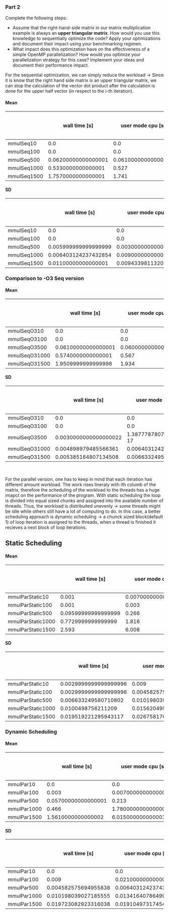 ### Part 2

Complete the following steps:
- Assume that the right-hand-side matrix in our matrix multiplication example is always an **upper triangular matrix**. How would you use this knowledge to sequentially optimize the code? Apply your optimizations and document their impact using your benchmarking regimen.
- What impact does this optimization have on the effectiveness of a simple OpenMP parallelization? How would you optimize your parallelization strategy for this case? Implement your ideas and document their performance impact.


For the sequential optimization, we can simply reduce the workload -> Since it is know that the right hand side matrix is an upper triangular matrix, we can stop the calculation of the vector dot product after the calculation is done for the upper half vector (in respect to the i-th iteration).

#### Mean

|             | wall time [s]       |  user mode cpu [s]  |  kernel mode [s] |  major page fault |  minor page fault |  max resident set size [kbytes] | avg resident set size [kbytes] | 
|-------------|---------------------|---------------------|------------------|-------------------|-------------------|---------------------------------|--------------------------------| 
| mmulSeq10   | 0.0                 | 0.0                 | 0.0              | 0.0               | 120.7             | 3125.2                          | 0.0                            | 
| mmulSeq100  | 0.0                 | 0.0                 | 0.0              | 0.0               | 181.6             | 3361.6                          | 0.0                            | 
| mmulSeq500  | 0.06200000000000001 | 0.06100000000000001 | 0.0              | 0.0               | 1599.3            | 9032.0                          | 0.0                            | 
| mmulSeq1000 | 0.5330000000000001  | 0.527               | 0.0              | 0.0               | 6009.5            | 26670.4                         | 0.0                            | 
| mmulSeq1500 | 1.7570000000000001  | 1.741               | 0.01             | 0.0               | 13347.7           | 56022.8                         | 0.0                            | 

#### SD

|             | wall time [s]        |  user mode cpu [s]    |  kernel mode [s]     |  major page fault |  minor page fault  |  max resident set size [kbytes] | avg resident set size [kbytes] | 
|-------------|----------------------|-----------------------|----------------------|-------------------|--------------------|---------------------------------|--------------------------------| 
| mmulSeq10   | 0.0                  | 0.0                   | 0.0                  | 0.0               | 1.1874342087037917 | 43.4161260363013                | 0.0                            | 
| mmulSeq100  | 0.0                  | 0.0                   | 0.0                  | 0.0               | 1.2                | 53.52233178776875               | 0.0                            | 
| mmulSeq500  | 0.005999999999999999 | 0.0030000000000000022 | 0.0                  | 0.0               | 1.268857754044952  | 32.93630216038224               | 0.0                            | 
| mmulSeq1000 | 0.006403124237432854 | 0.009000000000000008  | 0.0                  | 0.0               | 1.857417562100671  | 55.48909802835148               | 0.0                            | 
| mmulSeq1500 | 0.01100000000000001  | 0.009433981132056611  | 0.006324555320336759 | 0.0               | 1.4866068747318506 | 48.79508171937003               | 0.0                            | 

### Comparison to -O3 Seq version

#### Mean

|               | wall time [s]       |  user mode cpu [s]  |  kernel mode [s]     |  major page fault |  minor page fault |  max resident set size [kbytes] | avg resident set size [kbytes] | 
|---------------|---------------------|---------------------|----------------------|-------------------|-------------------|---------------------------------|--------------------------------| 
| mmulSeqO310   | 0.0                 | 0.0                 | 0.0                  | 0.0               | 121.3             | 3138.0                          | 0.0                            | 
| mmulSeqO3100  | 0.0                 | 0.0                 | 0.0                  | 0.0               | 182.1             | 3376.0                          | 0.0                            | 
| mmulSeqO3500  | 0.06100000000000001 | 0.06000000000000001 | 0.001                | 0.0               | 1600.3            | 9052.8                          | 0.0                            | 
| mmulSeqO31000 | 0.5740000000000001  | 0.567               | 0.002                | 0.0               | 6008.6            | 26664.4                         | 0.0                            | 
| mmulSeqO31500 | 1.9509999999999998  | 1.934               | 0.009999999999999998 | 0.0               | 13347.2           | 56015.6                         | 0.0                            | 

#### SD

|               | wall time [s]         |  user mode cpu [s]     |  kernel mode [s]      |  major page fault |  minor page fault  |  max resident set size [kbytes] | avg resident set size [kbytes] | 
|---------------|-----------------------|------------------------|-----------------------|-------------------|--------------------|---------------------------------|--------------------------------| 
| mmulSeqO310   | 0.0                   | 0.0                    | 0.0                   | 0.0               | 1.6155494421403513 | 44.15427499121687               | 0.0                            | 
| mmulSeqO3100  | 0.0                   | 0.0                    | 0.0                   | 0.0               | 1.22065556157337   | 49.63869458396343               | 0.0                            | 
| mmulSeqO3500  | 0.0030000000000000022 | 1.3877787807814457E-17 | 0.0029999999999999996 | 0.0               | 1.7916472867168916 | 44.928387462716714              | 0.0                            | 
| mmulSeqO31000 | 0.004898979485566361  | 0.006403124237432806   | 0.004                 | 0.0               | 1.7435595774162693 | 58.88157606586291               | 0.0                            | 
| mmulSeqO31500 | 0.005385164807134508  | 0.006633249580710805   | 0.00447213595499958   | 0.0               | 1.16619037896906   | 50.03838526571376               | 0.0                            | 
  

&nbsp;

For the parallel version, one has to keep in mind that each iteration has different amount workload. The work rises lineraly with ith columb of the matrix, therefore the scheduling of the workload to the threads has a huge imapct on the performance of the program. With static scheduling the loop is divided into equal sized chunks and assigned into the available number of threads. Thus, the workload is distribuited unevenly -> some threads might be idle while others still have a lot of computing to do. In this case, a better scheduling approach is dynamic scheduling -> a chunck sized block(default 1) of loop iteration is assigned to the threads, when a thread is finished it recieves a next block of loop iterations.

## Static Scheduling

#### Mean


|                   | wall time [s]       |  user mode cpu [s]   |  kernel mode [s]     |  major page fault |  minor page fault |  max resident set size [kbytes] | avg resident set size [kbytes] | 
|-------------------|---------------------|----------------------|----------------------|-------------------|-------------------|---------------------------------|--------------------------------| 
| mmulParStatic10   | 0.001               | 0.007000000000000001 | 0.0                  | 0.0 				| 147.4   			| 3437.2  						  | 0.0 						   | 
| mmulParStatic100  | 0.001               | 0.003                | 0.0                  | 0.0				| 209.1   			| 3693.6						  | 0.0 						   | 
| mmulParStatic500  | 0.09599999999999999 | 0.266                | 0.0                  | 0.0 				| 1626.7  			| 9332.4						  | 0.0 						   | 
| mmulParStatic1000 | 0.7729999999999999  | 1.816                | 0.003                | 0.0 				| 6035.2  			| 26975.2 						  | 0.0 						   |
| mmulParStatic1500 | 2.593               | 6.008                | 0.009999999999999998 | 0.0 				| 13374.8 			| 56355.6 						  | 0.0 						   |


#### SD
|             		| wall time [s]         |  user mode cpu [s]    |  kernel mode [s]      |  major page fault |  minor page fault  |  max resident set size [kbytes] | avg resident set size [kbytes] | 
|-------------------|-----------------------|-----------------------|-----------------------|-------------------|--------------------|---------------------------------|--------------------------------| 
| mmulParStatic10   | 0.0029999999999999996 | 0.009                 | 0.0                   | 0.0 				| 0.9165151389911681 | 42.4471436023674  			   | 0.0 							| 
| mmulParStatic100  | 0.0029999999999999996 | 0.0045825756949558405 | 0.0                   | 0.0 				| 0.9433981132056604 | 55.51792503327191 			   | 0.0 							| 
| mmulParStatic500  | 0.006633249580710802  | 0.010198039027185565  | 0.0                   | 0.0 				| 1.0049875621120892 | 48.181324182716274 			   | 0.0 							| 
| mmulParStatic1000 | 0.0100498756211209    | 0.015620499351813323  | 0.0045825756949558405 | 0.0 				| 0.9797958971132713 | 45.2831094338717   		       | 0.0 							| 
| mmulParStatic1500 | 0.019519221295943117  | 0.026758176320519078  | 0.006324555320336759  | 0.0 				| 1.16619037896906   | 57.89507751095943 			   | 0.0 							| 


### Dynamic Scheduling

#### Mean

|             | wall time [s]       |  user mode cpu [s]   |  kernel mode [s]     |  major page fault |  minor page fault |  max resident set size [kbytes] | avg resident set size [kbytes] | 
|-------------|---------------------|----------------------|----------------------|-------------------|-------------------|---------------------------------|--------------------------------| 
| mmulPar10   | 0.0                 | 0.0                  | 0.0                  | 0.0               | 147.7             | 3421.2                          | 0.0                            | 
| mmulPar100  | 0.003               | 0.007000000000000001 | 0.0                  | 0.0               | 208.5             | 3668.4                          | 0.0                            | 
| mmulPar500  | 0.05700000000000001 | 0.213                | 0.0                  | 0.0               | 1626.0            | 9351.6                          | 0.0                            | 
| mmulPar1000 | 0.466               | 1.7800000000000005   | 0.001                | 0.0               | 6036.5            | 27008.0                         | 0.0                            | 
| mmulPar1500 | 1.5610000000000002  | 6.015000000000001    | 0.012999999999999998 | 0.0               | 13374.7           | 56355.6                         | 0.0                            | 

#### SD

|             | wall time [s]        |  user mode cpu [s]   |  kernel mode [s]      |  major page fault |  minor page fault  |  max resident set size [kbytes] | avg resident set size [kbytes] | 
|-------------|----------------------|----------------------|-----------------------|-------------------|--------------------|---------------------------------|--------------------------------| 
| mmulPar10   | 0.0                  | 0.0                  | 0.0                   | 0.0               | 1.2688577540449522 | 42.59765251748034               | 0.0                            | 
| mmulPar100  | 0.009                | 0.02100000000000001  | 0.0                   | 0.0               | 1.02469507659596   | 47.343848597257065              | 0.0                            | 
| mmulPar500  | 0.004582575694955838 | 0.006403124237432849 | 0.0                   | 0.0               | 1.3416407864998738 | 61.40879415849166               | 0.0                            | 
| mmulPar1000 | 0.010198039027185555 | 0.013416407864998751 | 0.0029999999999999996 | 0.0               | 0.9219544457292888 | 50.84879546262625               | 0.0                            | 
| mmulPar1500 | 0.019723082923316038 | 0.01910497317454267  | 0.006403124237432849  | 0.0               | 0.7810249675906655 | 48.74258918030514               | 0.0                            | 

